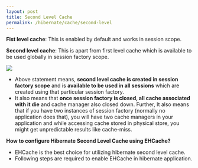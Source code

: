 ```yaml
---
layout: post
title: Second Level Cache
permalink: /hibernate/cache/second-level
---
```


**Fist level cache**: This is enabled by default and works in session scope.

**Second level cache**: This is apart from first level cache which is available to be used globally in session factory scope.

![]({{site.cdn}}/hibernate/cache.png)

-	Above statement means, **second level cache is created in session factory scope** and is **available to be used in all sessions** which are created using that particular session factory.
-	It also means that **once session factory is closed, all cache associated with it die** and cache manager also closed down.
Further, It also means that if you have two instances of session factory (normally no application does that), you will have two cache managers in your application and while accessing cache stored in physical store, you might get unpredictable results like cache-miss.

**How to configure Hibernate Second Level Cache using EHCache?**
-	EHCache is the best choice for utilizing hibernate second level cache. 
-	Following steps are required to enable EHCache in hibernate application.
